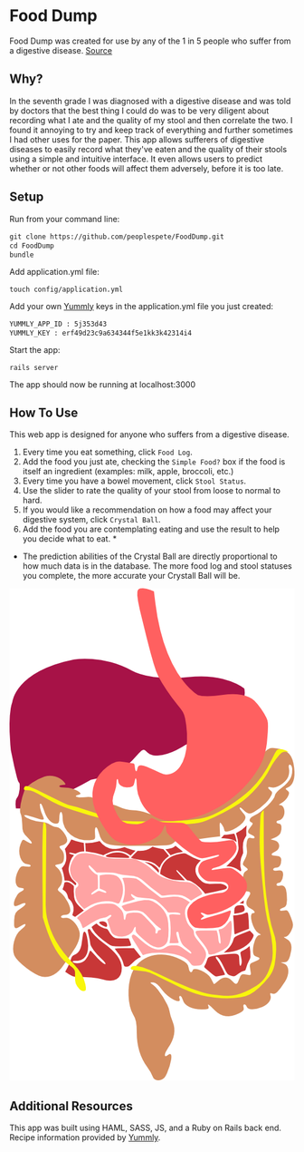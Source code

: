 Food Dump
=========

Food Dump was created for use by any of the 1 in 5 people who suffer from a digestive disease. [Source](http://digestive.niddk.nih.gov/statistics/statistics.aspx)

Why?
-----------
In the seventh grade I was diagnosed with a digestive disease and was told by doctors that the best thing I could do was to be very diligent about recording what I ate and the quality of my stool and then correlate the two.  I found it annoying to try and keep track of everything and further sometimes I had other uses for the paper.  This app allows sufferers of digestive diseases to easily record what they've eaten and the quality of their stools using a simple and intuitive interface.  It even allows users to predict whether or not other foods will affect them adversely, before it is too late.

Setup
------
Run from your command line:
```
git clone https://github.com/peoplespete/FoodDump.git
cd FoodDump
bundle
```
Add application.yml file:
```
touch config/application.yml
```
Add your own [Yummly](https://developer.yummly.com/) keys in the application.yml file you just created:

```
YUMMLY_APP_ID : 5j353d43
YUMMLY_KEY : erf49d23c9a634344f5e1kk3k42314i4
```
Start the app:

```
rails server
```

The app should now be running at localhost:3000


How To Use
-----------
This web app is designed for anyone who suffers from a digestive disease.

1. Every time you eat something, click `Food Log`.
2. Add the food you just ate, checking the `Simple Food?` box if the food is itself an ingredient (examples: milk, apple, broccoli, etc.)
3. Every time you have a bowel movement, click `Stool Status`.
4. Use the slider to rate the quality of your stool from loose to normal to hard.
5. If you would like a recommendation on how a food may affect your digestive system, click `Crystal Ball`.
6. Add the food you are contemplating eating and use the result to help you decide what to eat. *

* The prediction abilities of the Crystal Ball are directly proportional to how much data is in the database.  The more food log and stool statuses you complete, the more accurate your Crystall Ball will be.


![alt tag](/app/assets/images/digestive_system.png)

Additional Resources
--------------------
This app was built using HAML, SASS, JS, and a Ruby on Rails back end.  Recipe information provided by [Yummly](https://developer.yummly.com/).
